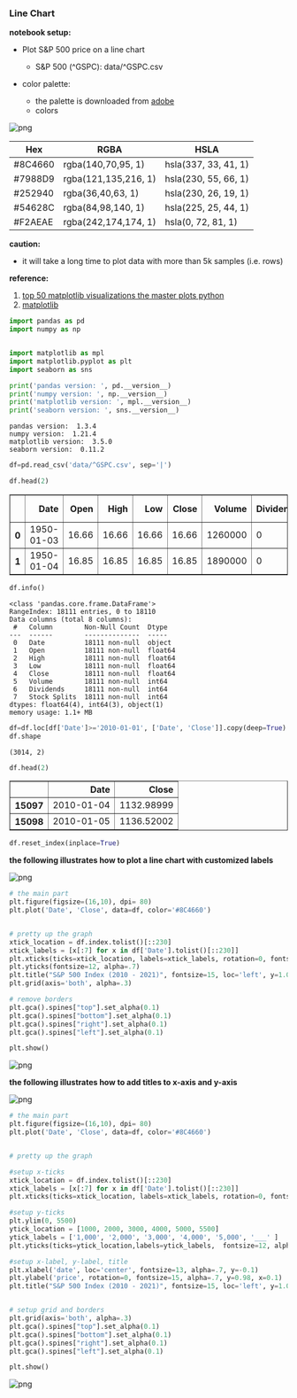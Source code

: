 ### Line Chart

**notebook setup:**

- Plot  S&P 500 price on a line chart
    - S&P 500 (^GSPC): data/^GSPC.csv

- color palette:
    - the palette is downloaded from [adobe](https://color.adobe.com/)
    - colors

   
![png](img/color_palette.png)

|Hex |RGBA|HSLA|
| ------------ | ------------ | ------------ |
|#8C4660        |rgba(140,70,95, 1)   |hsla(337, 33, 41, 1)|
|#7988D9        |rgba(121,135,216, 1)|hsla(230, 55, 66, 1)|
|#252940        |rgba(36,40,63, 1)|hsla(230, 26, 19, 1)|
|#54628C        |rgba(84,98,140, 1)|hsla(225, 25, 44, 1)|
|#F2AEAE        |rgba(242,174,174, 1)|hsla(0, 72, 81, 1)|
    
    
**caution:**

 - it will take a long time to plot data with more than 5k samples (i.e. rows)
    
    
**reference:**

1. [top 50 matplotlib visualizations the master plots python](https://www.machinelearningplus.com/plots/top-50-matplotlib-visualizations-the-master-plots-python/#35.-Time-Series-Plot)
1. [matplotlib](https://matplotlib.org/stable/api/_as_gen/matplotlib.pyplot.title.html?highlight=title#matplotlib.pyplot.title)
    


```python
import pandas as pd
import numpy as np


import matplotlib as mpl
import matplotlib.pyplot as plt
import seaborn as sns
```


```python
print('pandas version: ', pd.__version__)
print('numpy version: ', np.__version__)
print('matplotlib version: ', mpl.__version__)
print('seaborn version: ', sns.__version__)
```

    pandas version:  1.3.4
    numpy version:  1.21.4
    matplotlib version:  3.5.0
    seaborn version:  0.11.2
    


```python
df=pd.read_csv('data/^GSPC.csv', sep='|')
```


```python
df.head(2)
```




<div>
<style scoped>
    .dataframe tbody tr th:only-of-type {
        vertical-align: middle;
    }

    .dataframe tbody tr th {
        vertical-align: top;
    }

    .dataframe thead th {
        text-align: right;
    }
</style>
<table border="1" class="dataframe">
  <thead>
    <tr style="text-align: right;">
      <th></th>
      <th>Date</th>
      <th>Open</th>
      <th>High</th>
      <th>Low</th>
      <th>Close</th>
      <th>Volume</th>
      <th>Dividends</th>
      <th>Stock Splits</th>
    </tr>
  </thead>
  <tbody>
    <tr>
      <th>0</th>
      <td>1950-01-03</td>
      <td>16.66</td>
      <td>16.66</td>
      <td>16.66</td>
      <td>16.66</td>
      <td>1260000</td>
      <td>0</td>
      <td>0</td>
    </tr>
    <tr>
      <th>1</th>
      <td>1950-01-04</td>
      <td>16.85</td>
      <td>16.85</td>
      <td>16.85</td>
      <td>16.85</td>
      <td>1890000</td>
      <td>0</td>
      <td>0</td>
    </tr>
  </tbody>
</table>
</div>




```python
df.info()
```

    <class 'pandas.core.frame.DataFrame'>
    RangeIndex: 18111 entries, 0 to 18110
    Data columns (total 8 columns):
     #   Column        Non-Null Count  Dtype  
    ---  ------        --------------  -----  
     0   Date          18111 non-null  object 
     1   Open          18111 non-null  float64
     2   High          18111 non-null  float64
     3   Low           18111 non-null  float64
     4   Close         18111 non-null  float64
     5   Volume        18111 non-null  int64  
     6   Dividends     18111 non-null  int64  
     7   Stock Splits  18111 non-null  int64  
    dtypes: float64(4), int64(3), object(1)
    memory usage: 1.1+ MB
    


```python
df=df.loc[df['Date']>='2010-01-01', ['Date', 'Close']].copy(deep=True)
df.shape
```




    (3014, 2)




```python
df.head(2)
```




<div>
<style scoped>
    .dataframe tbody tr th:only-of-type {
        vertical-align: middle;
    }

    .dataframe tbody tr th {
        vertical-align: top;
    }

    .dataframe thead th {
        text-align: right;
    }
</style>
<table border="1" class="dataframe">
  <thead>
    <tr style="text-align: right;">
      <th></th>
      <th>Date</th>
      <th>Close</th>
    </tr>
  </thead>
  <tbody>
    <tr>
      <th>15097</th>
      <td>2010-01-04</td>
      <td>1132.98999</td>
    </tr>
    <tr>
      <th>15098</th>
      <td>2010-01-05</td>
      <td>1136.52002</td>
    </tr>
  </tbody>
</table>
</div>




```python
df.reset_index(inplace=True)
```

**the following illustrates how to plot a line chart with customized labels**

![png](img/line_chart1.png)


```python
# the main part
plt.figure(figsize=(16,10), dpi= 80)
plt.plot('Date', 'Close', data=df, color='#8C4660')


# pretty up the graph
xtick_location = df.index.tolist()[::230]
xtick_labels = [x[:7] for x in df['Date'].tolist()[::230]]
plt.xticks(ticks=xtick_location, labels=xtick_labels, rotation=0, fontsize=12, horizontalalignment='center', alpha=.7)
plt.yticks(fontsize=12, alpha=.7)
plt.title("S&P 500 Index (2010 - 2021)", fontsize=15, loc='left', y=1.02, x=-0.04)
plt.grid(axis='both', alpha=.3)

# remove borders
plt.gca().spines["top"].set_alpha(0.1)    
plt.gca().spines["bottom"].set_alpha(0.1)
plt.gca().spines["right"].set_alpha(0.1)    
plt.gca().spines["left"].set_alpha(0.1)    

plt.show()
```


    
![png](output_10_0.png)
    


**the following illustrates how to add titles to x-axis and y-axis**

![png](img/line_chart2.png)


```python
# the main part
plt.figure(figsize=(16,10), dpi= 80)
plt.plot('Date', 'Close', data=df, color='#8C4660')


# pretty up the graph

#setup x-ticks
xtick_location = df.index.tolist()[::230]
xtick_labels = [x[:7] for x in df['Date'].tolist()[::230]]
plt.xticks(ticks=xtick_location, labels=xtick_labels, rotation=0, fontsize=12, horizontalalignment='center', alpha=.7)

#setup y-ticks
plt.ylim(0, 5500)
ytick_location = [1000, 2000, 3000, 4000, 5000, 5500]
ytick_labels = ['1,000', '2,000', '3,000', '4,000', '5,000', '___' ]
plt.yticks(ticks=ytick_location,labels=ytick_labels,  fontsize=12, alpha=.7)

#setup x-label, y-label, title
plt.xlabel('date', loc='center', fontsize=13, alpha=.7, y=-0.1)
plt.ylabel('price', rotation=0, fontsize=15, alpha=.7, y=0.98, x=0.1)
plt.title("S&P 500 Index (2010 - 2021)", fontsize=15, loc='left', y=1.03, x=-0.07)


# setup grid and borders
plt.grid(axis='both', alpha=.3)
plt.gca().spines["top"].set_alpha(0.1)    
plt.gca().spines["bottom"].set_alpha(0.1)
plt.gca().spines["right"].set_alpha(0.1)    
plt.gca().spines["left"].set_alpha(0.1)   

plt.show()
```


    
![png](output_12_0.png)
    

